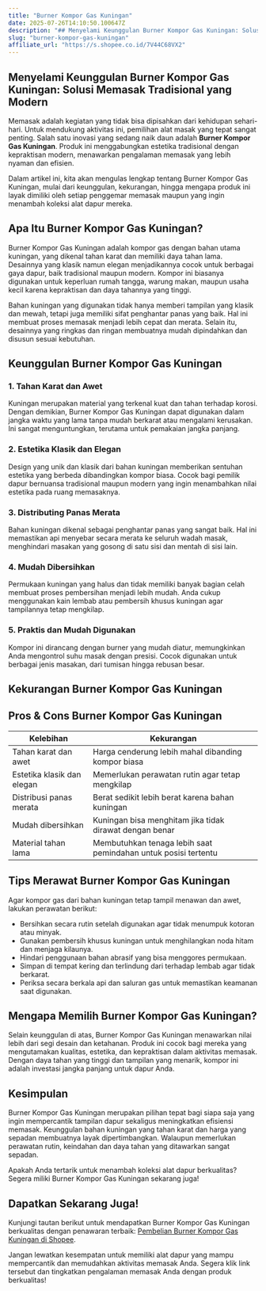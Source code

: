 ```yaml
---
title: "Burner Kompor Gas Kuningan"
date: 2025-07-26T14:10:50.100647Z
description: "## Menyelami Keunggulan Burner Kompor Gas Kuningan: Solusi Memasak Tradisional yang Modern..."
slug: "burner-kompor-gas-kuningan"
affiliate_url: "https://s.shopee.co.id/7V44C68VX2"
---
```

## Menyelami Keunggulan Burner Kompor Gas Kuningan: Solusi Memasak Tradisional yang Modern

Memasak adalah kegiatan yang tidak bisa dipisahkan dari kehidupan sehari-hari. Untuk mendukung aktivitas ini, pemilihan alat masak yang tepat sangat penting. Salah satu inovasi yang sedang naik daun adalah **Burner Kompor Gas Kuningan**. Produk ini menggabungkan estetika tradisional dengan kepraktisan modern, menawarkan pengalaman memasak yang lebih nyaman dan efisien.

Dalam artikel ini, kita akan mengulas lengkap tentang Burner Kompor Gas Kuningan, mulai dari keunggulan, kekurangan, hingga mengapa produk ini layak dimiliki oleh setiap penggemar memasak maupun yang ingin menambah koleksi alat dapur mereka.

## Apa Itu Burner Kompor Gas Kuningan?

Burner Kompor Gas Kuningan adalah kompor gas dengan bahan utama kuningan, yang dikenal tahan karat dan memiliki daya tahan lama. Desainnya yang klasik namun elegan menjadikannya cocok untuk berbagai gaya dapur, baik tradisional maupun modern. Kompor ini biasanya digunakan untuk keperluan rumah tangga, warung makan, maupun usaha kecil karena kepraktisan dan daya tahannya yang tinggi.

Bahan kuningan yang digunakan tidak hanya memberi tampilan yang klasik dan mewah, tetapi juga memiliki sifat penghantar panas yang baik. Hal ini membuat proses memasak menjadi lebih cepat dan merata. Selain itu, desainnya yang ringkas dan ringan membuatnya mudah dipindahkan dan disusun sesuai kebutuhan.

## Keunggulan Burner Kompor Gas Kuningan

### 1. Tahan Karat dan Awet

Kuningan merupakan material yang terkenal kuat dan tahan terhadap korosi. Dengan demikian, Burner Kompor Gas Kuningan dapat digunakan dalam jangka waktu yang lama tanpa mudah berkarat atau mengalami kerusakan. Ini sangat menguntungkan, terutama untuk pemakaian jangka panjang.

### 2. Estetika Klasik dan Elegan

Design yang unik dan klasik dari bahan kuningan memberikan sentuhan estetika yang berbeda dibandingkan kompor biasa. Cocok bagi pemilik dapur bernuansa tradisional maupun modern yang ingin menambahkan nilai estetika pada ruang memasaknya.

### 3. Distributing Panas Merata

Bahan kuningan dikenal sebagai penghantar panas yang sangat baik. Hal ini memastikan api menyebar secara merata ke seluruh wadah masak, menghindari masakan yang gosong di satu sisi dan mentah di sisi lain.

### 4. Mudah Dibersihkan

Permukaan kuningan yang halus dan tidak memiliki banyak bagian celah membuat proses pembersihan menjadi lebih mudah. Anda cukup menggunakan kain lembab atau pembersih khusus kuningan agar tampilannya tetap mengkilap.

### 5. Praktis dan Mudah Digunakan

Kompor ini dirancang dengan burner yang mudah diatur, memungkinkan Anda mengontrol suhu masak dengan presisi. Cocok digunakan untuk berbagai jenis masakan, dari tumisan hingga rebusan besar.

## Kekurangan Burner Kompor Gas Kuningan

## Pros & Cons Burner Kompor Gas Kuningan

| Kelebihan                         | Kekurangan                                       |
|-----------------------------------|--------------------------------------------------|
| Tahan karat dan awet             | Harga cenderung lebih mahal dibanding kompor biasa |
| Estetika klasik dan elegan       | Memerlukan perawatan rutin agar tetap mengkilap  |
| Distribusi panas merata           | Berat sedikit lebih berat karena bahan kuningan  |
| Mudah dibersihkan                | Kuningan bisa menghitam jika tidak dirawat dengan benar |
| Material tahan lama              | Membutuhkan tenaga lebih saat pemindahan untuk posisi tertentu |

## Tips Merawat Burner Kompor Gas Kuningan

Agar kompor gas dari bahan kuningan tetap tampil menawan dan awet, lakukan perawatan berikut:

- Bersihkan secara rutin setelah digunakan agar tidak menumpuk kotoran atau minyak.
- Gunakan pembersih khusus kuningan untuk menghilangkan noda hitam dan menjaga kilaunya.
- Hindari penggunaan bahan abrasif yang bisa menggores permukaan.
- Simpan di tempat kering dan terlindung dari terhadap lembab agar tidak berkarat.
- Periksa secara berkala api dan saluran gas untuk memastikan keamanan saat digunakan.

## Mengapa Memilih Burner Kompor Gas Kuningan?

Selain keunggulan di atas, Burner Kompor Gas Kuningan menawarkan nilai lebih dari segi desain dan ketahanan. Produk ini cocok bagi mereka yang mengutamakan kualitas, estetika, dan kepraktisan dalam aktivitas memasak. Dengan daya tahan yang tinggi dan tampilan yang menarik, kompor ini adalah investasi jangka panjang untuk dapur Anda.

## Kesimpulan

Burner Kompor Gas Kuningan merupakan pilihan tepat bagi siapa saja yang ingin mempercantik tampilan dapur sekaligus meningkatkan efisiensi memasak. Keunggulan bahan kuningan yang tahan karat dan harga yang sepadan membuatnya layak dipertimbangkan. Walaupun memerlukan perawatan rutin, keindahan dan daya tahan yang ditawarkan sangat sepadan.

Apakah Anda tertarik untuk menambah koleksi alat dapur berkualitas? Segera miliki Burner Kompor Gas Kuningan sekarang juga!

## Dapatkan Sekarang Juga!

Kunjungi tautan berikut untuk mendapatkan Burner Kompor Gas Kuningan berkualitas dengan penawaran terbaik: [Pembelian Burner Kompor Gas Kuningan di Shopee](https://s.shopee.co.id/7V44C68VX2).

Jangan lewatkan kesempatan untuk memiliki alat dapur yang mampu mempercantik dan memudahkan aktivitas memasak Anda. Segera klik link tersebut dan tingkatkan pengalaman memasak Anda dengan produk berkualitas!